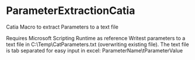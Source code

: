 # ParameterExtractionCatia
Catia Macro to extract Parameters to a text file

Requires Microsoft Scripting Runtime as reference
Writest parameters to a text file in C:\Temp\CatParameters.txt (overwriting existing file).
The text file is tab separated for easy input in excel: ParameterName\tParameterValue
